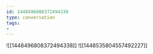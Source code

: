```yaml
---
id: 1448496808372494338
type: conversation
tags:
- 
---
```

![[1448496808372494338]]
![[1448535804557492227]]

